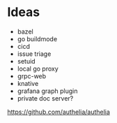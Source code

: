 # Ideas

- bazel
- go buildmode
- cicd
- issue triage
- setuid
- local go proxy
- grpc-web
- knative
- grafana graph plugin
- private doc server?

https://github.com/authelia/authelia
